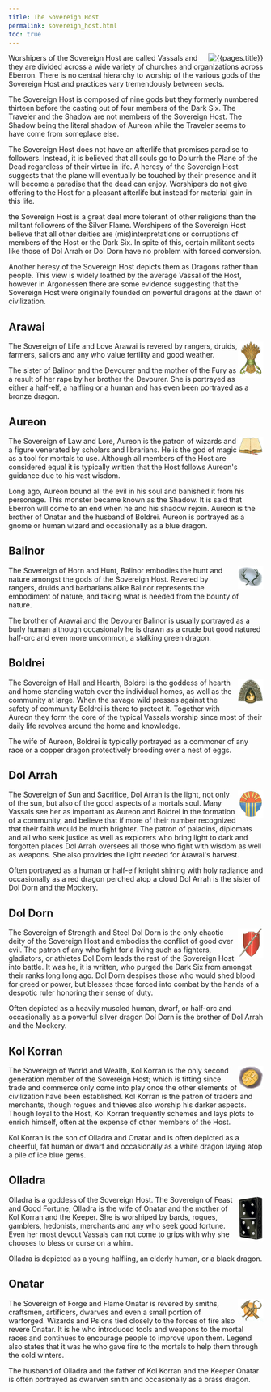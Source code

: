 ```yaml
---
title: The Sovereign Host
permalink: sovereign_host.html
toc: true
---
```


<img src='images/faiths/{{page.title}}.jpg' alt='{{pages.title}}' style="float:right">

Worshipers of the Sovereign Host are called Vassals and they are divided across a wide variety of churches and organizations across Eberron. There is no central hierarchy to worship of the various gods of the Sovereign Host and practices vary tremendously between sects.

The Sovereign Host is composed of nine gods but they formerly numbered thirteen before the casting out of four members of the Dark Six. The Traveler and the Shadow are not members of the Sovereign Host. The Shadow being the literal shadow of Aureon while the Traveler seems to have come from someplace else.

The Sovereign Host does not have an afterlife that promises paradise to followers. Instead, it is believed that all souls go to Dolurrh the Plane of the Dead regardless of their virtue in life. A heresy of the Sovereign Host suggests that the plane will eventually be touched by their presence and it will become a paradise that the dead can enjoy. Worshipers do not give offering to the Host for a pleasant afterlife but instead for material gain in this life.

the Sovereign Host is a great deal more tolerant of other religions than the militant followers of the Silver Flame. Worshipers of the Sovereign Host believe that all other deities are (mis)interpretations or corruptions of members of the Host or the Dark Six. In spite of this, certain militant sects like those of Dol Arrah or Dol Dorn have no problem with forced conversion.

Another heresy of the Sovereign Host depicts them as Dragons rather than people. This view is widely loathed by the average Vassal of the Host, however in Argonessen there are some evidence suggesting that the Sovereign Host were originally founded on powerful dragons at the dawn of civilization.

## Arawai
<img src='images/faiths/Arawai.jpg' alt='{{pages.title}}' style="float:right; width: 10%; ">
The Sovereign of Life and Love Arawai is revered by rangers, druids, farmers, sailors and any who value fertility and good weather.

The sister of Balinor and the Devourer and the mother of the Fury as a result of her rape by her brother the Devourer. She is portrayed as either a half-elf, a halfling or a human and has even been portrayed as a bronze dragon.

## Aureon
<img src='images/faiths/Aureon.jpg' alt='{{pages.title}}' style="float:right; width: 10%; ">
The Sovereign of Law and Lore, Aureon is the patron of wizards and a figure venerated by scholars and librarians. He is the god of magic as a tool for mortals to use. Although all members of the Host are considered equal it is typically written that the Host follows Aureon's guidance due to his vast wisdom.

Long ago, Aureon bound all the evil in his soul and banished it from his personage. This monster became known as the Shadow. It is said that Eberron will come to an end when he and his shadow rejoin. Aureon is the brother of Onatar and the husband of Boldrei. Aureon is portrayed as a gnome or human wizard and occasionally as a blue dragon.

## Balinor
<img src='images/faiths/Balinor.jpg' alt='{{pages.title}}' style="float:right; width: 10%; ">
The Sovereign of Horn and Hunt, Balinor embodies the hunt and nature amongst the gods of the Sovereign Host. Revered by rangers, druids and barbarians alike Balinor represents the embodiment of nature, and taking what is needed from the bounty of nature.

The brother of Arawai and the Devourer Balinor is usually portrayed as a burly human although occasionaly he is drawn as a crude but good natured half-orc and even more uncommon, a stalking green dragon.

## Boldrei
<img src='images/faiths/Boldrei.jpg' alt='{{pages.title}}' style="float:right; width: 10%; ">
The Sovereign of Hall and Hearth, Boldrei is the goddess of hearth and home standing watch over the individual homes, as well as the community at large. When the savage wild presses against the safety of community Boldrei is there to protect it. Together with Aureon they form the core of the typical Vassals worship since most of their daily life revolves around the home and knowledge.

The wife of Aureon, Boldrei is typically portrayed as a commoner of any race or a copper dragon protectively brooding over a nest of eggs.

## Dol Arrah
<img src='images/faiths/Dolarrah.jpg' alt='{{pages.title}}' style="float:right; width: 10%; ">
The Sovereign of Sun and Sacrifice, Dol Arrah is the light, not only of the sun, but also of the good aspects of a mortals soul. Many Vassals see her as important as Aureon and Boldrei in the formation of a community, and believe that if more of their number recognized that their faith would be much brighter. The patron of paladins, diplomats and all who seek justice as well as explorers who bring light to dark and forgotten places Dol Arrah oversees all those who fight with wisdom as well as weapons. She also provides the light needed for Arawai's harvest.

Often portrayed as a human or half-elf knight shining with holy radiance and occasionally as a red dragon perched atop a cloud Dol Arrah is the sister of Dol Dorn and the Mockery.

## Dol Dorn
<img src='images/faiths/Doldorn.jpg' alt='{{pages.title}}' style="float:right; width: 10%; ">
The Sovereign of Strength and Steel Dol Dorn is the only chaotic deity of the Sovereign Host and embodies the conflict of good over evil. The patron of any who fight for a living such as fighters, gladiators, or athletes Dol Dorn leads the rest of the Sovereign Host into battle. It was he, it is written, who purged the Dark Six from amongst their ranks long long ago. Dol Dorn despises those who would shed blood for greed or power, but blesses those forced into combat by the hands of a despotic ruler honoring their sense of duty.

Often depicted as a heavily muscled human, dwarf, or half-orc and occasionally as a powerful silver dragon Dol Dorn is the brother of Dol Arrah and the Mockery.

## Kol Korran
<img src='images/faiths/Kolkorran.jpg' alt='{{pages.title}}' style="float:right; width: 10%; ">
The Sovereign of World and Wealth, Kol Korran is the only second generation member of the Sovereign Host; which is fitting since trade and commerce only come into play once the other elements of civilization have been established. Kol Korran is the patron of traders and merchants, though rogues and thieves also worship his darker aspects. Though loyal to the Host, Kol Korran frequently schemes and lays plots to enrich himself, often at the expense of other members of the Host.

Kol Korran is the son of Olladra and Onatar and is often depicted as a cheerful, fat human or dwarf and occasionally as a white dragon laying atop a pile of ice blue gems.

## Olladra
<img src='images/faiths/Olladra.jpg' alt='{{pages.title}}' style="float:right; width: 10%; ">
Olladra is a goddess of the Sovereign Host. The Sovereign of Feast and Good Fortune, Olladra is the wife of Onatar and the mother of Kol Korran and the Keeper. She is worshiped by bards, rogues, gamblers, hedonists, merchants and any who seek good fortune. Even her most devout Vassals can not come to grips with why she chooses to bless or curse on a whim.

Olladra is depicted as a young halfling, an elderly human, or a black dragon.

## Onatar
<img src='images/faiths/Onatar.jpg' alt='{{pages.title}}' style="float:right; width: 10%; ">
The Sovereign of Forge and Flame Onatar is revered by smiths, craftsmen, artificers, dwarves and even a small portion of warforged. Wizards and Psions tied closely to the forces of fire also revere Onatar. It is he who introduced tools and weapons to the mortal races and continues to encourage people to improve upon them. Legend also states that it was he who gave fire to the mortals to help them through the cold winters.

The husband of Olladra and the father of Kol Korran and the Keeper Onatar is often portrayed as dwarven smith and occasionally as a brass dragon.